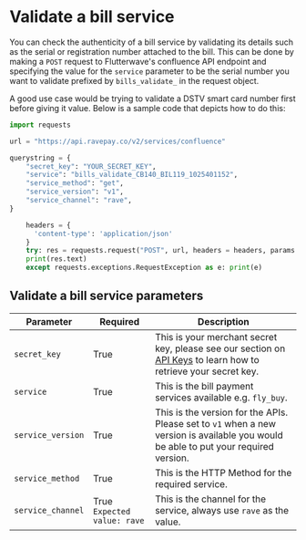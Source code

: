 # Validate a bill service

You can check the authenticity of a bill service by validating its details such as the serial or registration number attached to the bill. This can be done by making a `POST` request to Flutterwave's confluence API endpoint and specifying the value for the `service` parameter to be the serial number you want to validate prefixed by `bills_validate_` in the request object.

A good use case would be trying to validate a DSTV smart card number first before giving it value. Below is a sample code that depicts how to do this:

```python
import requests

url = "https://api.ravepay.co/v2/services/confluence"

querystring = {
    "secret_key": "YOUR_SECRET_KEY",
    "service": "bills_validate_CB140_BIL119_1025401152",
    "service_method": "get",
    "service_version": "v1",
    "service_channel": "rave",
}

    headers = {
      'content-type': 'application/json'
    }
    try: res = requests.request("POST", url, headers = headers, params = querystring)
    print(res.text)
    except requests.exceptions.RequestException as e: print(e)

```

## Validate a bill service parameters

| Parameter         | Required                    | Description                                                                                                                                                              |
| ----------------- | --------------------------- | ------------------------------------------------------------------------------------------------------------------------------------------------------------------------ |
| `secret_key`      | True                        | This is your merchant secret key, please see our section on [API Keys](https://developer.flutterwave.com/reference#api-keys-1) to learn how to retrieve your secret key. |
| `service`         | True                        | This is the bill payment services available e.g. `fly_buy`.                                                                                                              |
| `service_version` | True                        | This is the version for the APIs. Please set to `v1` when a new version is available you would be able to put your required version.                                     |
| `service_method`  | True                        | This is the HTTP Method for the required service.                                                                                                                        |
| `service_channel` | True `Expected value: rave` | This is the channel for the service, always use `rave` as the value.                                                                                                     |
